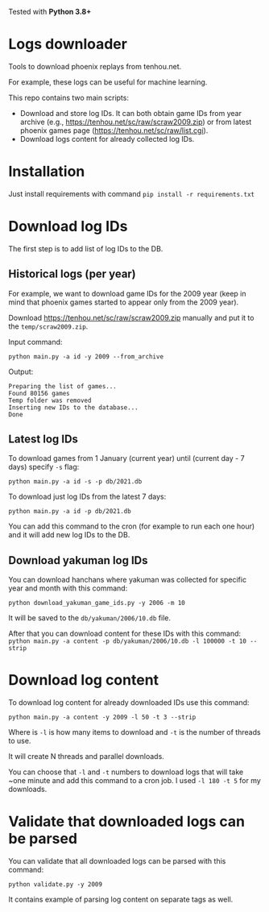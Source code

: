 Tested with **Python 3.8+**

# Logs downloader

Tools to download phoenix replays from tenhou.net.

For example, these logs can be useful for machine learning.

This repo contains two main scripts:

- Download and store log IDs. 
It can both obtain game IDs from year archive (e.g., https://tenhou.net/sc/raw/scraw2009.zip) 
or from latest phoenix games page (https://tenhou.net/sc/raw/list.cgi).
- Download logs content for already collected log IDs.

# Installation

Just install requirements with command `pip install -r requirements.txt`

# Download log IDs

The first step is to add list of log IDs to the DB.

## Historical logs (per year)

For example, we want to download game IDs for the 2009 year (keep in mind that phoenix games started to appear only from the 2009 year).

Download https://tenhou.net/sc/raw/scraw2009.zip manually and put it to the `temp/scraw2009.zip`.

Input command:
```
python main.py -a id -y 2009 --from_archive
```

Output:
```
Preparing the list of games...
Found 80156 games
Temp folder was removed
Inserting new IDs to the database...
Done
```

## Latest log IDs
 
To download games from 1 January (current year) until (current day - 7 days) specify `-s` flag:

`python main.py -a id -s -p db/2021.db`

To download just log IDs from the latest 7 days:

`python main.py -a id -p db/2021.db`

You can add this command to the cron (for example to run each one hour) and it will add new log IDs to the DB.

## Download yakuman log IDs

You can download hanchans where yakuman was collected for specific year and month with this command:

`python download_yakuman_game_ids.py -y 2006 -m 10`

It will be saved to the `db/yakuman/2006/10.db` file.

After that you can download content for these IDs with this command: `python main.py -a content -p db/yakuman/2006/10.db -l 100000 -t 10 --strip`

# Download log content

To download log content for already downloaded IDs use this command:

`python main.py -a content -y 2009 -l 50 -t 3 --strip`

Where is `-l` is how many items to download and `-t` is the number of threads to use.

It will create N threads and parallel downloads. 

You can choose that `-l` and `-t` numbers to download logs that will take ~one minute and add this command to a cron job. 
I used `-l 180 -t 5` for my downloads.

# Validate that downloaded logs can be parsed

You can validate that all downloaded logs can be parsed with this command:

`python validate.py -y 2009`

It contains example of parsing log content on separate tags as well.
